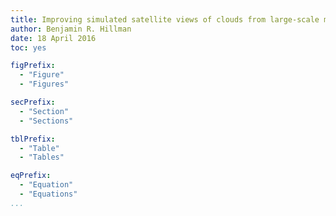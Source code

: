 ```yaml
--- 
title: Improving simulated satellite views of clouds from large-scale models
author: Benjamin R. Hillman
date: 18 April 2016
toc: yes

figPrefix: 
  - "Figure" 
  - "Figures"

secPrefix: 
  - "Section" 
  - "Sections"

tblPrefix: 
  - "Table" 
  - "Tables" 

eqPrefix:
  - "Equation"
  - "Equations" 
...
```


